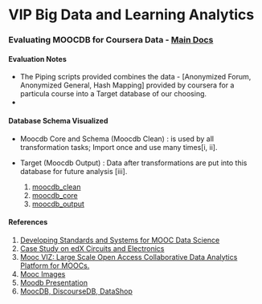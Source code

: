 # VIP Big Data and Learning Analytics

### Evaluating MOOCDB for Coursera Data - [Main Docs](http://moocdbdocs.readthedocs.org/en/latest/)

#### Evaluation Notes
* The Piping scripts provided combines the data - [Anonymized Forum, Anonymized General, Hash Mapping] provided by coursera for a particula course into a Target database of our choosing.
* 

#### Database Schema Visualized 
- Moocdb Core and Schema (Moocdb Clean) : is used by all transformation tasks; Import once and use many times[i, ii]. 
- Target (Moocdb Output) : Data after transformations are put into this database for future analysis [iii].

  1. [moocdb_clean](https://github.com/4ni1/vip/blob/master/schema/moocdb_clean.pdf)
  2. [moocdb_core](https://github.com/4ni1/vip/blob/master/schema/moocdb_core.pdf)
  3. [moocdb_output](https://github.com/4ni1/vip/blob/master/schema/moocdb_output.pdf)

#### References
1. [Developing Standards and Systems for MOOC Data Science](http://arxiv.org/pdf/1406.2015.pdf)
2. [Case Study on edX Circuits and Electronics](http://groups.csail.mit.edu/EVO-DesignOpt/groupWebSite/uploads/Site/MoocshopCamera.pdf)
3. [Mooc VIZ: Large Scale Open Access Collaborative Data Analytics Platform for MOOCs.](http://francky.me/doc/NIPS2013_education-workshop_MoocViz.pdf)
4. [Mooc Images](http://francky.me/doc/MOOCEnImages2013.pdf)
5. [Moodb Presentation](http://www.slideshare.net/srecko/moo-cdb)
6. [MoocDB, DiscourseDB, DataShop](http://cra.org/wp-content/uploads/2015/08/koedinger.pdf)



